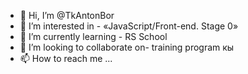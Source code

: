 - 👋 Hi, I’m @TkAntonBor
- 👀 I’m interested in - «JavaScript/Front-end. Stage 0»
- 🌱 I’m currently learning - RS School
- 💞️ I’m looking to collaborate on- training program кы
- 📫 How to reach me ...

<!---
TkAntonBor/TkAntonBor is a ✨ special ✨ repository because its `README.md` (this file
You can click the Preview link to take a look at your changes.
--->
